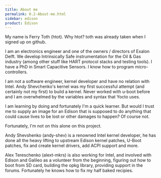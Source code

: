 ```yaml
---
title: About me
permalink: 0.2-About-me.html
sidebar: edison
product: Edison
---
```

My name is Ferry Toth (htot). Why htot? toth was already taken when I signed up on github.

I am an electronics engineer and one of the owners / directors of Exalon Delft. We develop Intrinsically Safe instrumentation for the Oil & Gas industry (among other stuff like HART protocol stacks and testing tools). I have a PhD in Smart Capacitive Sensors. I know how to program micro-controllers.

I am not a software engineer, kernel developer and have no relation with Intel. Andy Shevchenko's kernel was my first successful attempt (and certainly not my first) to build a kernel. Never worked with u-boot before and I am overwhelmed by the variables and syntax that Yocto uses.

I am learning by doing and fortunately I'm a quick learner. But would I trust me to supply an image for an Edison that is supposed to do anything that could cause lives to be lost or other damages to happen? Of course not.

Fortunately, I'm not on this alone on this project.

Andy Shevshenko (andy-shev) is a renowned Intel kernel developer, he has done all the heavy lifting to upstream Edison kernel patches, U-Boot patches, fix and create kernel drivers, add ACPI support and more.

Alex Tereschenko (alext-mkrs) is also working for Intel, and involved with Edison and Galileo as a volunteer from the beginning, figuring out how to boot from SD card, building the opkg library, providing support in the forums. Fortunately he knows how to fix my half baked recipies.
